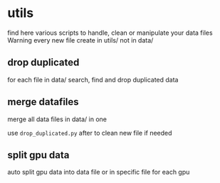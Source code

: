 # utils

find here various scripts to handle, clean or manipulate your data files
Warning every new file create in utils/ not in data/

## drop duplicated
for each file in data/ search, find and drop duplicated data

## merge datafiles
merge all data files in data/ in one<p>
use ```drop_duplicated.py``` after to clean new file if needed

## split gpu data
auto split gpu data into data file or in specific file for each gpu 
